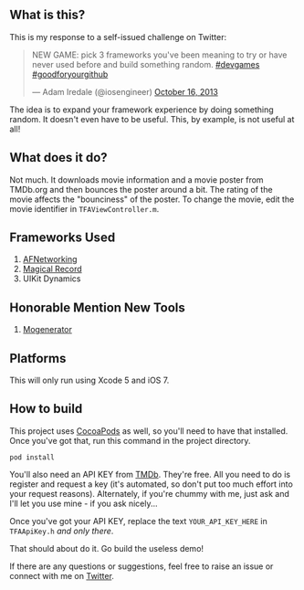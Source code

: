 ## What is this?

This is my response to a self-issued challenge on Twitter:
  
<blockquote class="twitter-tweet"><p>NEW GAME: pick 3 frameworks you&#39;ve been meaning to try or have never used before and build something random.&#10;<a href="https://twitter.com/search?q=%23devgames&amp;src=hash">#devgames</a> <a href="https://twitter.com/search?q=%23goodforyourgithub&amp;src=hash">#goodforyourgithub</a></p>&mdash; Adam Iredale (@iosengineer) <a href="https://twitter.com/iosengineer/statuses/390405105301729280">October 16, 2013</a></blockquote>
<script async src="//platform.twitter.com/widgets.js" charset="utf-8"></script>

The idea is to expand your framework experience by doing something random. It doesn't even have to be useful. This, by example, is not useful at all!

## What does it do?

Not much. It downloads movie information and a movie poster from TMDb.org and then bounces the poster around a bit. The rating of the movie affects the "bounciness" of the poster. To change the movie, edit the movie identifier in `TFAViewController.m`.

## Frameworks Used

1. [AFNetworking](https://github.com/AFNetworking/AFNetworking)
2. [Magical Record](https://github.com/magicalpanda/MagicalRecord)
3. UIKit Dynamics

## Honorable Mention New Tools

1. [Mogenerator](http://rentzsch.github.io/mogenerator/)

## Platforms

This will only run using Xcode 5 and iOS 7.

## How to build

This project uses [CocoaPods](http://cocoapods.org/) as well, so you'll need to have that installed. Once you've got that, run this command in the project directory.

    pod install
    
You'll also need an API KEY from [TMDb](http://www.themoviedb.org/). They're free. All you need to do is register and request a key (it's automated, so don't put too much effort into your request reasons). Alternately, if you're chummy with me, just ask and I'll let you use mine - if you ask nicely...  

Once you've got your API KEY, replace the text `YOUR_API_KEY_HERE` in `TFAApiKey.h` *and only there*.  
  
That should about do it. Go build the useless demo!  
  
If there are any questions or suggestions, feel free to raise an issue or connect with me on [Twitter](https://twitter.com/iosengineer).